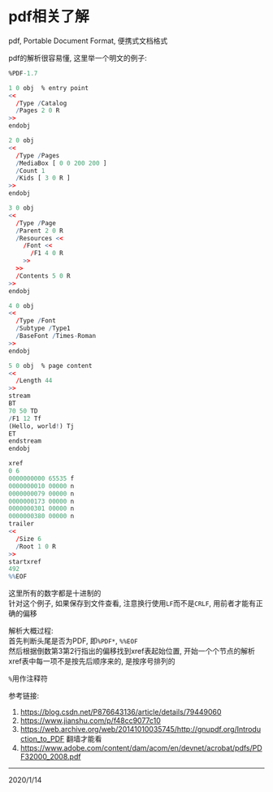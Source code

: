 # pdf相关了解

pdf, Portable Document Format, 便携式文档格式  

pdf的解析很容易懂, 这里举一个明文的例子:  
```r
%PDF-1.7

1 0 obj  % entry point
<<
  /Type /Catalog
  /Pages 2 0 R
>>
endobj

2 0 obj
<<
  /Type /Pages
  /MediaBox [ 0 0 200 200 ]
  /Count 1
  /Kids [ 3 0 R ]
>>
endobj

3 0 obj
<<
  /Type /Page
  /Parent 2 0 R
  /Resources <<
    /Font <<
      /F1 4 0 R 
    >>
  >>
  /Contents 5 0 R
>>
endobj

4 0 obj
<<
  /Type /Font
  /Subtype /Type1
  /BaseFont /Times-Roman
>>
endobj

5 0 obj  % page content
<<
  /Length 44
>>
stream
BT
70 50 TD
/F1 12 Tf
(Hello, world!) Tj
ET
endstream
endobj

xref
0 6
0000000000 65535 f 
0000000010 00000 n 
0000000079 00000 n 
0000000173 00000 n 
0000000301 00000 n 
0000000380 00000 n 
trailer
<<
  /Size 6
  /Root 1 0 R
>>
startxref
492
%%EOF
```

这里所有的数字都是十进制的  
针对这个例子, 如果保存到文件查看, 注意换行使用`LF`而不是`CRLF`, 用前者才能有正确的偏移  

解析大概过程:  
首先判断头尾是否为PDF, 即`%PDF*`, `%%EOF`  
然后根据倒数第3第2行指出的偏移找到xref表起始位置, 开始一个个节点的解析  
xref表中每一项不是按先后顺序来的, 是按序号排列的  

`%`用作注释符  


参考链接:  
1. https://blog.csdn.net/P876643136/article/details/79449060  
2. https://www.jianshu.com/p/f48cc9077c10  
3. https://web.archive.org/web/20141010035745/http://gnupdf.org/Introduction_to_PDF 翻墙才能看  
4. https://www.adobe.com/content/dam/acom/en/devnet/acrobat/pdfs/PDF32000_2008.pdf  


---
2020/1/14  
